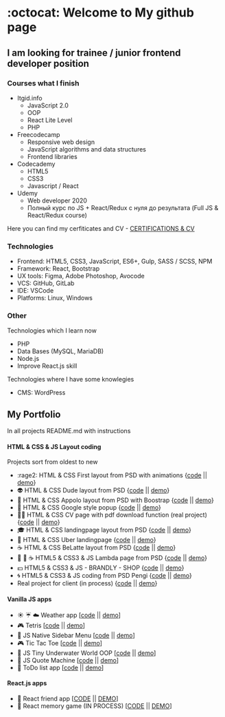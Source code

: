 :octocat: Welcome to My github page 
==================

## I am looking for trainee / junior frontend developer position

### Courses what I finish
- Itgid.info 
  - JavaScript 2.0 
  - OOP
  - React Lite Level
  - PHP
- Freecodecamp 
  - Responsive web design
  - JavaScript algorithms and data structures
  - Frontend libraries
- Codecademy
  - HTML5
  - CSS3
  - Javascript / React
- Udemy
  - Web developer 2020
  - Полный курс по JS + React/Redux с нуля до результата (Full JS & React/Redux course)
  
Here you can find my cerfiticates and CV - [CERTIFICATIONS & CV](https://github.com/master-bogdan/master-bogdan)

### Technologies
- Frontend: HTML5, CSS3, JavaScript, ES6+, Gulp, SASS / SCSS, NPM
- Framework: React, Bootstrap
- UX tools: Figma, Adobe Photoshop, Avocode
- VCS: GitHub, GitLab
- IDE: VSCode
- Platforms: Linux, Windows

### Other 
Technologies which I learn now
- PHP
- Data Bases (MySQL, MariaDB)
- Node.js
- Improve React.js skill

Technologies where I have some knowlegies
- CMS: WordPress

## My Portfolio

In all projects README.md with instructions

#### HTML & CSS & JS Layout coding  
Projects sort from oldest to new
- :rage2: HTML & CSS First layout from PSD with animations
{[code](https://github.com/master-bogdan/first-work) || [demo](https://master-bogdan.github.io/first-work/)}
- :alien: HTML & CSS Dude layout from PSD
{[code](https://github.com/master-bogdan/second-work) || [demo](https://master-bogdan.github.io/second-work/)}
- :beginner: HTML & CSS Appolo layout from PSD with Boostrap
{[code](https://github.com/master-bogdan/apollo-bootstrap-project) || [demo](https://master-bogdan.github.io/apollo-bootstrap-project/)}
- :postal_horn: HTML & CSS Google style popup 
{[code](https://github.com/master-bogdan/html-css-popup) || [demo](https://master-bogdan.github.io/html-css-popup/)}
- :ok_woman: HTML & CSS CV page with pdf download function (real project)
{[code](https://github.com/master-bogdan/Irina-resume) || [demo](https://master-bogdan.github.io/Irina-resume/)}
- :mortar_board: HTML & CSS landingpage layout from PSD
{[code](https://github.com/master-bogdan/landingpage-intensive) || [demo](https://master-bogdan.github.io/landingpage-intensive/)}
- :oncoming_taxi: HTML & CSS Uber landingpage
{[code](https://github.com/master-bogdan/uber-landingpage) || [demo](https://master-bogdan.github.io/uber-landingpage/)}
- :coffee: HTML & CSS BeLatte layout from PSD
{[code](https://github.com/master-bogdan/belatte) || [demo](https://master-bogdan.github.io/belatte/)}
- :hamburger: :wine_glass: :coffee: HTML5 & CSS3 & JS Lambda page from PSD
{[code](https://github.com/master-bogdan/lambda-project) || [demo](https://master-bogdan.github.io/lambda-project/)}
- :dollar: HTML5 & CSS3 & JS - BRANDLY - SHOP
{[code](https://github.com/master-bogdan/brandly-shop) || [demo](https://master-bogdan.github.io/brandly-shop/)}
- :cyclone: HTML5 & CSS3 & JS coding from PSD Pengi
{[code](https://github.com/master-bogdan/pengi-project) || [demo](https://master-bogdan.github.io/pengi-project/)}
- Real project for client (in process)
{[code](https://github.com/master-bogdan/nastya-project) || [demo](https://master-bogdan.github.io/nastya-project/)}

#### Vanilla JS apps
- :sunny: :umbrella: :cloud: Weather app 
[[code](https://github.com/master-bogdan/weather-app) || [demo](https://master-bogdan.github.io/weather-app/)]
- :video_game: Tetris
[[code](https://github.com/master-bogdan/js-tetris) || [demo](https://master-bogdan.github.io/js-tetris/)]
- :open_file_folder: JS Native Sidebar Menu
[[code](https://github.com/master-bogdan/js-sidebar-menu) || [demo](https://master-bogdan.github.io/js-sidebar-menu/)]
- :video_game: Tic Tac Toe
[[code](https://github.com/master-bogdan/js-tic-tac-toe) || [demo](https://master-bogdan.github.io/js-tic-tac-toe/)]
- :whale2: JS Tiny Underwater World OOP
[[code](https://github.com/master-bogdan/js-tiny-world) || [demo](https://master-bogdan.github.io/js-tiny-world/)]
- :closed_book: JS Quote Machine
[[code](https://github.com/master-bogdan/js-quote-machine) || [demo](https://master-bogdan.github.io/js-quote-machine/)]
- :scroll: ToDo list app 
[[code](https://github.com/master-bogdan/js-todo-list) || [demo](https://master-bogdan.github.io/js-todo-list/)]


#### React.js apps
- :dolls: React friend app
[[CODE](https://github.com/master-bogdan/react-friends-app/tree/master) || [DEMO](https://master-bogdan.github.io/react-friends-app/)]
- :dart: React memory game (IN PROCESS)
[[CODE](https://github.com/master-bogdan/react-memory-pair-game/tree/master) || [DEMO](https://master-bogdan.github.io/react-memory-pair-game/)]
